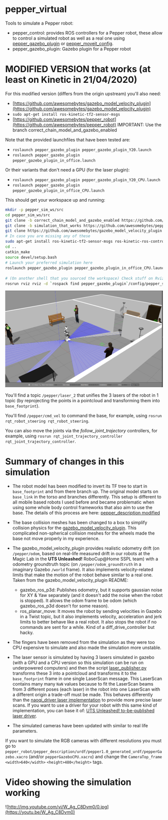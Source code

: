 pepper_virtual
==============

Tools to simulate a Pepper robot:
- pepper_control: provides ROS controllers for a Pepper robot, these allow to control a simulated robot as well as a real one using [pepper_gazebo_plugin](https://github.com/ros-naoqi/pepper_virtual/tree/master/pepper_gazebo_plugin) or [pepper_moveit_config](https://github.com/ros-naoqi/pepper_moveit_config).
- pepper_gazebo_plugin: Gazebo plugin for a Pepper robot

# MODIFIED VERSION that works (at least on Kinetic in 21/04/2020)

For this modified version (differs from the origin upstream) you'll also need:
- [https://github.com/awesomebytes/gazebo_model_velocity_plugin](https://github.com/awesomebytes/gazebo_model_velocity_plugin)
- `sudo apt-get install ros-kinetic-tf2-sensor-msgs`
- [https://github.com/awesomebytes/pepper_robot](https://github.com/awesomebytes/pepper_robot) IMPORTANT: Use the branch correct_chain_model_and_gazebo_enabled

Note that the provided launchfiles that have been tested are:
- `roslaunch pepper_gazebo_plugin pepper_gazebo_plugin_Y20.launch`
- `roslaunch pepper_gazebo_plugin pepper_gazebo_plugin_in_office.launch`

Or their variants that don't need a GPU (for the laser plugin):
- `roslaunch pepper_gazebo_plugin pepper_gazebo_plugin_Y20_CPU.launch`
- `roslaunch pepper_gazebo_plugin pepper_gazebo_plugin_in_office_CPU.launch`

This should get your workspace up and running:
```bash
mkdir -p pepper_sim_ws/src
cd pepper_sim_ws/src
git clone -b correct_chain_model_and_gazebo_enabled https://github.com/awesomebytes/pepper_robot
git clone -b simulation_that_works https://github.com/awesomebytes/pepper_virtual
git clone https://github.com/awesomebytes/gazebo_model_velocity_plugin
# In case you are missing any of these
sudo apt-get install ros-kinetic-tf2-sensor-msgs ros-kinetic-ros-control ros-kinetic-ros-controllers ros-kinetic-gazebo-ros ros-kinetic-gazebo-ros-control ros-kinetic-gazebo-plugins ros-kinetic-controller-manager 
cd ..
catkin_make
source devel/setup.bash
# Launch your preferred simulation here
roslaunch pepper_gazebo_plugin pepper_gazebo_plugin_in_office_CPU.launch

# (On another shell that you sourced the workspace) Check stuff on Rviz
rosrun rviz rviz -d `rospack find pepper_gazebo_plugin`/config/pepper_sensors.rviz
```

![screenshot of Pepper in Gazebo](gazebo_screenshot.png)


You'll find a topic `/pepper/laser_2` that unifies the 3 lasers of the robot in 1 topic (by reprojecting the points in a pointcloud and transforming them into `base_footprint`).

You'll find `/pepper/cmd_vel` to command the base, for example, using `rosrun rqt_robot_steering rqt_robot_steering`.

You can also move the joints via the *follow_joint_trajectory* controllers, for example, using `rosrun
rqt_joint_trajectory_controller rqt_joint_trajectory_controller`.

# Summary of changes in this simulation
* The robot model has been modified to invert its TF tree to start in `base_footprint` and from there branch up. The original model starts on `base_link` in the torso and branches differently. This setup is different to all mobile based robots I used before and became problematic when using some whole body control frameworks that also aim to use the base. The details of this process are here: [pepper_description modified](https://github.com/awesomebytes/pepper_robot/tree/correct_chain_model_and_gazebo_enabled/pepper_description)

* The base collision meshes has been changed to a box to simplify collision physics for the [gazebo_model_velocity_plugin](https://github.com/awesomebytes/gazebo_model_velocity_plugin). This complicated non-spherical collision meshes for the wheels made the base not move properly in my experience.

* The gazebo_model_velocity_plugin provides realistic odometry drift (on `/pepper/odom`, based on real-life measured drift in our robots at the Magic Lab in the **UTS Unleashed!** RoboCup@Home SSPL team) with a odometry groundtruth topic (on `/pepper/odom_groundtruth` in a imaginary Gazebo `/world` frame). It also implements velocity-related limits that make the motion of the robot behave similar to a real one. Taken from the gazebo_model_velocity_plugin README: 

    * gazebo_ros_p3d: Publishes odometry, but it supports gaussian noise for XY & Yaw separately (and it doesn't add the noise when the robot is stopped). It allows the odom frame to be odom (which gazebo_ros_p3d doesn't for some reason).
    * ros_planar_move: It moves the robot by sending velocities in Gazebo in a Twist topic, but it also implements velocity, acceleration and jerk limits to better behave like a real robot. It also stops the robot if no commands are sent for a while. Kind of a diff_drive_controller but hacky.

* The fingers have been removed from the simulation as they were too CPU expensive to simulate and also made the simulation more unstable.

* The laser sensor is simulated by having 3 lasers simulated in gazebo (with a GPU and a CPU version so this simulation can be run on underpowered computers) and then the script [laser_publisher.py](https://github.com/awesomebytes/pepper_virtual/blob/simulation_that_works/pepper_gazebo_plugin/scripts/laser_publisher.py) transforms these 3 into a pointcloud and transforms it to the `base_footprint` frame in one single LaserScan message. This LaserScan contains many many `NaN` values because to fit the LaserScan beams from 3 different poses (each laser) in the robot into one LaserScan with a different origin a trade-off must be made. This behaves differently than the [naoqi_driver laser implementation](https://github.com/ros-naoqi/naoqi_driver/blob/master/src/converters/laser.cpp#L142-L211) to provide more precise laser scans. If you want to use a driver for your robot with this same kind of implementation, you can base it of: [UTS Unleashed! to-be-published laser driver](https://gist.github.com/awesomebytes/17f14345e39970932984837434c36c24).

* The simulated cameras have been updated with similar to real life parameters.

If you want to simulate the RGB cameras with different resolutions you must go to `pepper_robot/pepper_description/urdf/pepper1.0_generated_urdf/pepperGazebo.xacro` (and/or `pepperGazeboCPU.xacro`) and change the `CameraTop_frame` `<width>640</width>` `<height>480</height>` tags. 

# Video showing the simulation working

![http://img.youtube.com/vi/W_Ag_C8Dvm0/0.jpg](https://youtu.be/W_Ag_C8Dvm0)

